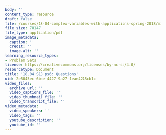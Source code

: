 ```yaml
---
body: ''
content_type: resource
draft: false
file: /courses/18-04-complex-variables-with-applications-spring-2018/mit18_04_s18_pset06.pdf
file_size: 78147
file_type: application/pdf
image_metadata:
  caption: ''
  credit: ''
  image-alt: ''
learning_resource_types:
- Problem Sets
license: https://creativecommons.org/licenses/by-nc-sa/4.0/
resourcetype: Document
title: '18.04 S18 ps6: Questions'
uid: 2e5045ec-6bae-4427-9a27-1eae4248cb1c
video_files:
  archive_url: ''
  video_captions_file: ''
  video_thumbnail_file: ''
  video_transcript_file: ''
video_metadata:
  video_speakers: ''
  video_tags: ''
  youtube_description: ''
  youtube_id: ''
---
```

